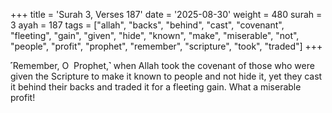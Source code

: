 +++
title = 'Surah 3, Verses 187'
date = '2025-08-30'
weight = 480
surah = 3
ayah = 187
tags = ["allah", "backs", "behind", "cast", "covenant", "fleeting", "gain", "given", "hide", "known", "make", "miserable", "not", "people", "profit", "prophet", "remember", "scripture", "took", "traded"]
+++

˹Remember, O  Prophet,˺ when Allah took the covenant of those who were given the Scripture to make it known to people and not hide it, yet they cast it behind their backs and traded it for a fleeting gain. What a miserable profit!